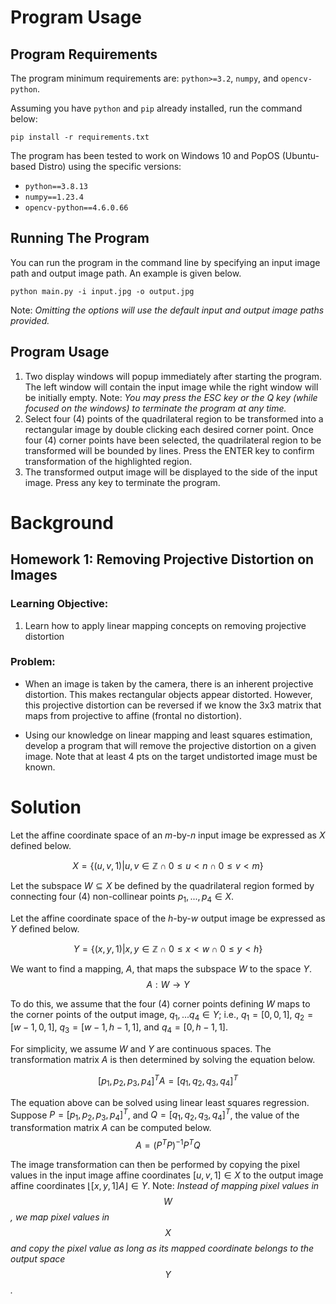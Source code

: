 # Program Usage
## Program Requirements
The program minimum requirements are: `python>=3.2`, `numpy`, and `opencv-python`.

Assuming you have `python` and `pip` already installed, run the command below:
```
pip install -r requirements.txt
```

The program has been tested to work on Windows 10 and PopOS (Ubuntu-based Distro) using the specific versions:
- `python==3.8.13`
- `numpy==1.23.4`
- `opencv-python==4.6.0.66`

## Running The Program
You can run the program in the command line by specifying an input image path and output image path. An example is given below.
```
python main.py -i input.jpg -o output.jpg
```

Note: *Omitting the options will use the default input and output image paths provided.*


## Program Usage
1. Two display windows will popup immediately after starting the program. The left window will contain the input image while the right window will be initially empty. Note: *You may press the ESC key or the Q key (while focused on the windows) to terminate the program at any time.*
2. Select four (4) points of the quadrilateral region to be transformed into a rectangular image by double clicking each desired corner point. Once four (4) corner points have been selected, the quadrilateral region to be transformed will be bounded by lines. Press the ENTER key to confirm transformation of the highlighted region. 
3. The transformed output image will be displayed to the side of the input image. Press any key to terminate the program.


# Background
## Homework 1: Removing Projective Distortion on Images

### Learning Objective:
1) Learn how to apply linear mapping concepts on removing projective distortion

### Problem:
- When an image is taken by the camera, there is an inherent projective distortion. This makes rectangular objects appear distorted. However, this projective distortion can be reversed if we know the 3x3 matrix that maps from projective to affine (frontal no distortion). 

- Using our knowledge on linear mapping and least squares estimation, develop a program that will remove the projective distortion on a given image. Note that at least 4 pts on the target undistorted image must be known.

# Solution
Let the affine coordinate space of an $m$-by-$n$ input image be expressed as $X$ defined below.

$$X = \{(u, v, 1) | u,v\in\mathbb{Z} \cap 0\leq u\lt n \cap 0\leq v\lt m \}$$

Let the subspace $W\subseteq X$ be defined by the quadrilateral region formed by connecting four (4) non-collinear points $p_1,...,p_4 \in X$.

Let the affine coordinate space of the $h$-by-$w$ output image be expressed as $Y$ defined below.

$$Y = \{(x, y, 1) | x,y\in\mathbb{Z} \cap 0\leq x\lt w \cap 0\leq y\lt h \}$$

We want to find a mapping, $A$, that maps the subspace $W$ to the space $Y$.
$$A : W \to  Y $$

To do this, we assume that the four (4) corner points defining $W$ maps to the corner points of the output image, $q_1,...q_4 \in Y$; i.e., $q_1 = [0, 0, 1]$, $q_2=[w-1, 0, 1]$, $q_3=[w-1, h-1, 1]$, and $q_4=[0, h-1, 1]$.


For simplicity, we assume $W$ and $Y$ are continuous spaces. The transformation matrix $A$ is then determined by solving the equation below.

$$[p_1, p_2, p_3, p_4]^T A = [q_1, q_2, q_3, q_4]^T$$

The equation above can be solved using linear least squares regression. Suppose $P=[p_1, p_2, p_3, p_4]^T$, and $Q=[q_1, q_2, q_3, q_4]^T$, the value of the transformation matrix $A$ can be computed below.
$$A = (P^T P)^{-1}P^T Q$$

The image transformation can then be performed by copying the pixel values in the input image affine coordinates $[u,v,1] \in X$ to the output image affine coordinates $\lfloor [x,y,1] A \rfloor \in Y$. Note: *Instead of mapping pixel values in $$W$$, we map pixel values in $$X$$ and copy the pixel value as long as its mapped coordinate belongs to the output space $$Y$$.*
